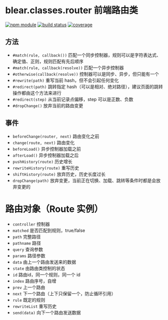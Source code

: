 # blear.classes.router 前端路由类

[![npm module][npm-img]][npm-url]
[![build status][travis-img]][travis-url]
[![coverage][coveralls-img]][coveralls-url]

[travis-img]: https://img.shields.io/travis/blearjs/blear.classes.router/master.svg?maxAge=2592000&style=flat-square
[travis-url]: https://travis-ci.org/blearjs/blear.classes.router

[npm-img]: https://img.shields.io/npm/v/blear.classes.router.svg?maxAge=2592000&style=flat-square
[npm-url]: https://www.npmjs.com/package/blear.classes.router

[coveralls-img]: https://img.shields.io/coveralls/blearjs/blear.classes.router/master.svg?maxAge=2592000&style=flat-square
[coveralls-url]: https://coveralls.io/github/blearjs/blear.classes.router?branch=master




## 方法
- `#match(rule, callback())` 匹配一个同步控制器，规则可以是字符表达式、确定值、正则，规则匹配有先后顺序
- `#match(rule, callback(resolve))` 匹配一个异步控制器
- `#otherwise(callback(resolve))` 控制器可以是同步、异步，但只能有一个
- `#rewrite(path)` 重写当前 hash，但不会引起任何变化
- `#redirect(path)` 跳转指定 hash（可以是相对、绝对路径），建议页面的跳转操作都由这个方法来进行
- `#redirect(step)` 从当前记录点偏移，step 可以是正数、负数
- `#dropChange()` 放弃当前的路由变更


## 事件
- `beforeChange(router, next)` 路由变化之前
- `change(route, next)` 路由变化
- `beforeLoad()` 异步控制器加载之前
- `afterLoad()` 异步控制器加载之后
- `pushHistory(route)` 历史增长
- `rewriteHistory(route)` 重写历史
- `shiftHistory(route)` 放弃历史，历史长度过长
- `dropChange(path)` 放弃变更，当前正在切换、加载、跳转等条件时都是会放弃变更的


# 路由对象（Route 实例）
- `controller` 控制器
- `matched` 是否匹配到规则，true/false
- `path` 完整路径
- `pathname` 路径
- `query` 查询参数
- `params` 路径参数
- `data` 由上一个路由发送来的数据
- `state` 由路由类控制的状态
- `id` 路由id，同一个规则，同一个 id
- `index` 路由序号，自增
- `prev` 上一个路由
- `next` 下一个路由（上下只保留一个，防止循环引用）
- `rule` 既定的规则
- `rewriteList` 重写历史
- `send(data)` 向下一个路由发送数据
 
 
